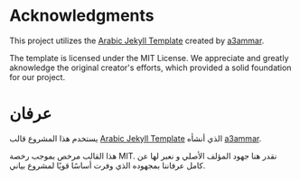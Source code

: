 # Acknowledgments

This project utilizes the [Arabic Jekyll Template](https://github.com/a3ammar/arabic-jekyll) created by [a3ammar](https://github.com/a3ammar). 

The template is licensed under the MIT License. We appreciate and greatly aknowledge the original creator's efforts, which provided a solid foundation for our project.

# عرفان

يستخدم هذا المشروع قالب [Arabic Jekyll Template](https://github.com/a3ammar/arabic-jekyll) الذي أنشأه [a3ammar](https://github.com/a3ammar). 

هذا القالب مرخص بموجب رخصة MIT. نقدر هنا جهود المؤلف الأصلي و نعبر لها عن كامل عرفاننا بمجهوده الذي وفرت أساسًا قويًا لمشروع بياني.
